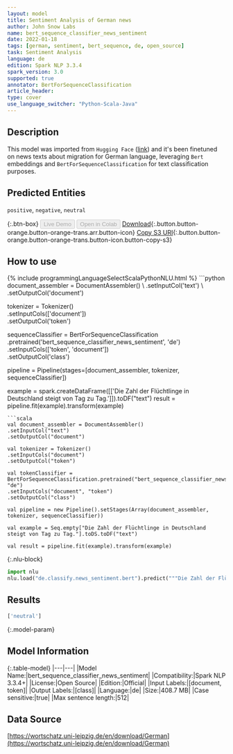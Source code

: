 ```yaml
---
layout: model
title: Sentiment Analysis of German news
author: John Snow Labs
name: bert_sequence_classifier_news_sentiment
date: 2022-01-18
tags: [german, sentiment, bert_sequence, de, open_source]
task: Sentiment Analysis
language: de
edition: Spark NLP 3.3.4
spark_version: 3.0
supported: true
annotator: BertForSequenceClassification
article_header:
type: cover
use_language_switcher: "Python-Scala-Java"
---
```


## Description

This model was imported from `Hugging Face` ([link](https://huggingface.co/mdraw/german-news-sentiment-bert)) and it's been finetuned on news texts about migration for German language, leveraging `Bert` embeddings and `BertForSequenceClassification` for text classification purposes.

## Predicted Entities

`positive`, `negative`, `neutral`

{:.btn-box}
<button class="button button-orange" disabled>Live Demo</button>
<button class="button button-orange" disabled>Open in Colab</button>
[Download](https://s3.amazonaws.com/auxdata.johnsnowlabs.com/public/models/bert_sequence_classifier_news_sentiment_de_3.3.4_3.0_1642504435983.zip){:.button.button-orange.button-orange-trans.arr.button-icon}
[Copy S3 URI](s3://auxdata.johnsnowlabs.com/public/models/bert_sequence_classifier_news_sentiment_de_3.3.4_3.0_1642504435983.zip){:.button.button-orange.button-orange-trans.button-icon.button-copy-s3}

## How to use



<div class="tabs-box" markdown="1">
{% include programmingLanguageSelectScalaPythonNLU.html %}
```python
document_assembler = DocumentAssembler() \
.setInputCol('text') \
.setOutputCol('document')

tokenizer = Tokenizer() \
.setInputCols(['document']) \
.setOutputCol('token')

sequenceClassifier = BertForSequenceClassification \
.pretrained('bert_sequence_classifier_news_sentiment', 'de') \
.setInputCols(['token', 'document']) \
.setOutputCol('class')

pipeline = Pipeline(stages=[document_assembler, tokenizer, sequenceClassifier])

example = spark.createDataFrame([['Die Zahl der Flüchtlinge in Deutschland steigt von Tag zu Tag.']]).toDF("text")
result = pipeline.fit(example).transform(example)
```
```scala
val document_assembler = DocumentAssembler() 
.setInputCol("text") 
.setOutputCol("document")

val tokenizer = Tokenizer() 
.setInputCols("document") 
.setOutputCol("token")

val tokenClassifier = BertForSequenceClassification.pretrained("bert_sequence_classifier_news_sentiment", "de")
.setInputCols("document", "token")
.setOutputCol("class")

val pipeline = new Pipeline().setStages(Array(document_assembler, tokenizer, sequenceClassifier))

val example = Seq.empty["Die Zahl der Flüchtlinge in Deutschland steigt von Tag zu Tag."].toDS.toDF("text")

val result = pipeline.fit(example).transform(example)
```


{:.nlu-block}
```python
import nlu
nlu.load("de.classify.news_sentiment.bert").predict("""Die Zahl der Flüchtlinge in Deutschland steigt von Tag zu Tag.""")
```

</div>

## Results

```bash
['neutral']
```

{:.model-param}
## Model Information

{:.table-model}
|---|---|
|Model Name:|bert_sequence_classifier_news_sentiment|
|Compatibility:|Spark NLP 3.3.4+|
|License:|Open Source|
|Edition:|Official|
|Input Labels:|[document, token]|
|Output Labels:|[class]|
|Language:|de|
|Size:|408.7 MB|
|Case sensitive:|true|
|Max sentence length:|512|

## Data Source

[https://wortschatz.uni-leipzig.de/en/download/German](https://wortschatz.uni-leipzig.de/en/download/German)